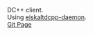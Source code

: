 DC++ client.\
Using [eiskaltdcpp-daemon](https://github.com/eiskaltdcpp/eiskaltdcpp).\
[Git Page](https://github.com/colin-i/dico)

